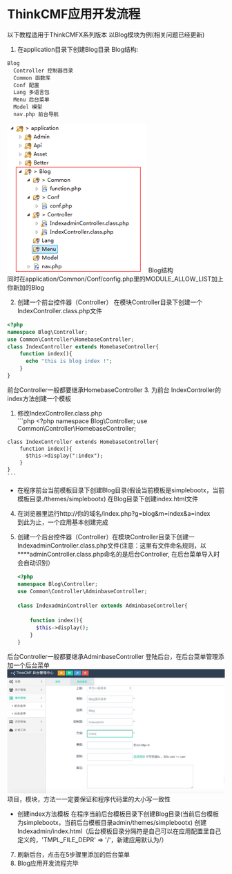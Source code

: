 # ThinkCMF应用开发流程

以下教程适用于ThinkCMFX系列版本
以Blog模块为例(相关问题已经更新)
1. 在application目录下创建Blog目录
Blog结构:
```php
Blog    
  Controller 控制器目录
  Common 函数库
  Conf 配置
  Lang 多语言包
  Menu 后台菜单    
  Model 模型
  nav.php 前台导航
``` 
![](../images/20141209121334548676ee3afc8.png)
Blog结构  
同时在application/Common/Conf/config.php里的MODULE_ALLOW_LIST加上你新加的Blog 

2. 创建一个前台控件器（Controller）
在模块Controller目录下创建一个IndexController.class.php文件
```php
<?php
namespace Blog\Controller;
use Common\Controller\HomebaseController;
class IndexController extends HomebaseController{
    function index(){
      echo "this is blog index !";
    }
}
```
前台Controller一般都要继承HomebaseController
3. 为前台 IndexController的index方法创建一个模板
  1. 修改IndexController.class.php  
    ```php
    <?php
    namespace Blog\Controller;
    use Common\Controller\HomebaseController;

    class IndexController extends HomebaseController{
        function index(){
          $this->display(":index");
        }
    }
    ```
  * 在程序前台当前模板目录下创建Blog目录(假设当前模板是simplebootx，当前模板目录./themes/simplebootx)
在Blog目录下创建index.html文件

4. 在浏览器里运行http://你的域名/index.php?g=blog&m=index&a=index  
到此为止，一个应用基本创建完成

5. 创建一个后台控件器（Controller）在模块Controller目录下创建一IndexadminController.class.php文件(注意：这里有文件命名规则，以\*\*\*\*adminController.class.php命名的是后台Controller, 在后台菜单导入时会自动识别）
    ```php
    <?php
    namespace Blog\Controller;
    use Common\Controller\AdminbaseController;

    class IndexadminController extends AdminbaseController{

        function index(){
          $this->display();
        }
    }
    ```
后台Controller一般都要继承AdminbaseController
登陆后台，在后台菜单管理添加一个后台菜单
![后台菜单添加.jpeg ](../images/565e8c0ad7253.jpg)
项目，模块，方法一一定要保证和程序代码里的大小写一致性
* 创建index方法模板
在程序当前后台模板目录下创建Blog目录(当前后台模板为simplebootx，当前后台模板目录admin/themes/simplebootx)
创建Indexadmin/index.html（后台模板目录分隔符是自己可以在应用配置里自己定义的，'TMPL_FILE_DEPR'        => '/'，新建应用默认为/）
7. 刷新后台，点击在5步骤里添加的后台菜单
8. Blog应用开发流程完毕
